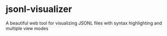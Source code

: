 # jsonl-visualizer
A beautiful web tool for visualizing JSONL files with syntax highlighting and multiple view modes
